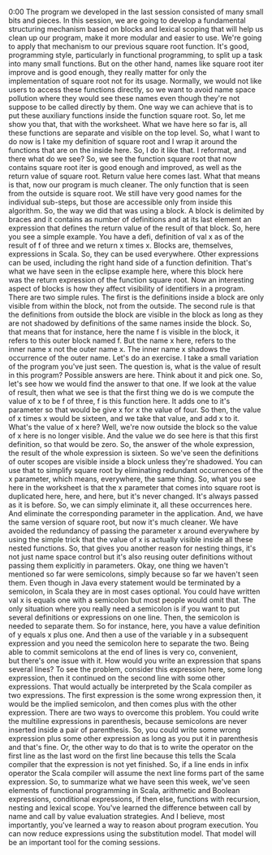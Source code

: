 0:00
The program we developed in the last session consisted of many small bits and pieces. In this session, we are going to develop a fundamental structuring mechanism based on blocks and lexical scoping that will help us clean up our program, make it more modular and easier to use. We're going to apply that mechanism to our previous square root function. It's good, programming style, particularly in functional programming, to split up a task into many small functions. But on the other hand, names like square root iter improve and is good enough, they really matter for only the implementation of square root not for its usage. Normally, we would not like users to access these functions directly, so we want to avoid name space pollution where they would see these names even though they're not suppose to be called directly by them. One way we can achieve that is to put these auxiliary functions inside the function square root. So, let me show you that, that with the worksheet. What we have here so far is, all these functions are separate and visible on the top level. So, what I want to do now is I take my definition of square root and I wrap it around the functions that are on the inside here. So, I do it like that. I reformat, and there what do we see? So, we see the function square root that now contains square root iter is good enough and improved, as well as the return value of square root. Return value here comes last. What that means is that, now our program is much cleaner. The only function that is seen from the outside is square root. We still have very good names for the individual sub-steps, but those are accessible only from inside this algorithm. So, the way we did that was using a block. A block is delimited by braces and it contains as number of definitions and at its last element an expression that defines the return value of the result of that block. So, here you see a simple example. You have a defi, definition of val x as of the result of f of three and we return x times x. Blocks are, themselves, expressions in Scala. So, they can be used everywhere. Other expressions can be used, including the right hand side of a function definition. That's what we have seen in the eclipse example here, where this block here was the return expression of the function square root. Now an interesting aspect of blocks is how they affect visibility of identifiers in a program. There are two simple rules. The first is the definitions inside a block are only visible from within the block, not from the outside. The second rule is that the definitions from outside the block are visible in the block as long as they are not shadowed by definitions of the same names inside the block. So, that means that for instance, here the name f is visible in the block, it refers to this outer block named f. But the name x here, refers to the inner name x not the outer name x. The inner name x shadows the occurrence of the outer name. Let's do an exercise. I take a small variation of the program you've just seen. The question is, what is the value of result in this program? Possible answers are here. Think about it and pick one. So, let's see how we would find the answer to that one. If we look at the value of result, then what we see is that the first thing we do is we compute the value of x to be f of three, f is this function here. It adds one to it's parameter so that would be give x for x the value of four. So then, the value of x times x would be sixteen, and we take that value, and add x to it. What's the value of x here? Well, we're now outside the block so the value of x here is no longer visible. And the value we do see here is that this first definition, so that would be zero. So, the answer of the whole expression, the result of the whole expression is sixteen. So we've seen the definitions of outer scopes are visible inside a block unless they're shadowed. You can use that to simplify square root by eliminating redundant occurrences of the x parameter, which means, everywhere, the same thing. So, what you see here in the worksheet is that the x parameter that comes into square root is duplicated here, here, and here, but it's never changed. It's always passed as it is before. So, we can simply eliminate it, all these occurrences here. And eliminate the corresponding parameter in the application. And, we have the same version of square root, but now it's much cleaner. We have avoided the redundancy of passing the parameter x around everywhere by using the simple trick that the value of x is actually visible inside all these nested functions. So, that gives you another reason for nesting things, it's not just name space control but it's also reusing outer definitions without passing them explicitly in parameters. Okay, one thing we haven't mentioned so far were semicolons, simply because so far we haven't seen them. Even though in Java every statement would be terminated by a semicolon, in Scala they are in most cases optional. You could have written val x is equals one with a semicolon but most people would omit that. The only situation where you really need a semicolon is if you want to put several definitions or expressions on one line. Then, the semicolon is needed to separate them. So for instance, here, you have a value definition of y equals x plus one. And then a use of the variable y in a subsequent expression and you need the semicolon here to separate the two. Being able to commit semicolons at the end of lines is very co, convenient, but there's one issue with it. How would you write an expression that spans several lines? To see the problem, consider this expression here, some long expression, then it continued on the second line with some other expressions. That would actually be interpreted by the Scala compiler as two expressions. The first expression is the some wrong expression then, it would be the implied semicolon, and then comes plus with the other expression. There are two ways to overcome this problem. You could write the multiline expressions in parenthesis, because semicolons are never inserted inside a pair of parenthesis. So, you could write some wrong expression plus some other expression as long as you put it in parenthesis and that's fine. Or, the other way to do that is to write the operator on the first line as the last word on the first line because this tells the Scala compiler that the expression is not yet finished. So, if a line ends in infix operator the Scala compiler will assume the next line forms part of the same expression. So, to summarize what we have seen this week, we've seen elements of functional programming in Scala, arithmetic and Boolean expressions, conditional expressions, if then else, functions with recursion, nesting and lexical scope. You've learned the difference between call by name and call by value evaluation strategies. And I believe, most importantly, you've learned a way to reason about program execution. You can now reduce expressions using the substitution model. That model will be an important tool for the coming sessions. 